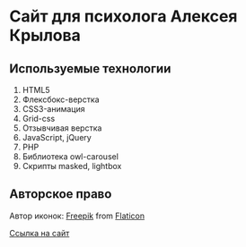 # Сайт для психолога Алексея Крылова

## Используемые технологии
1. HTML5
2. Флексбокс-верстка
3. CSS3-анимация
4. Grid-css
5. Отзывчивая верстка
6. JavaScript, jQuery
7. PHP
8. Библиотека owl-carousel
9. Скрипты masked, lightbox

## Авторское право
Автор иконок: [Freepik](https://www.freepik.com/) from [Flaticon](https://www.flaticon.com/)

[Ссылка на сайт](https://www.alekseykrylov.ru/)
